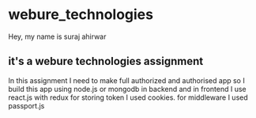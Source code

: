 # webure_technologies
Hey, 
my name is suraj ahirwar
<h2>it's a webure technologies assignment </h2>
In this assignment I need to make full authorized and authorised app
so I build this app using node.js or mongodb in backend and in frontend I use react.js with redux
for storing token I used cookies.
for middleware I used passport.js 


